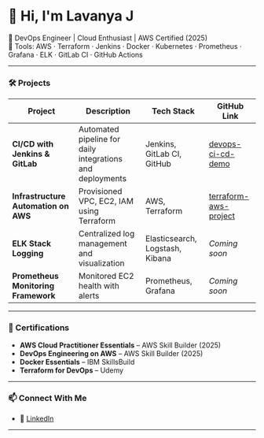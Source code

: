 # 👋 Hi, I'm Lavanya J

🚀 DevOps Engineer | Cloud Enthusiast | AWS Certified (2025)  
🔧 Tools: AWS · Terraform · Jenkins · Docker · Kubernetes · Prometheus · Grafana · ELK · GitLab CI · GitHub Actions

---

### 🛠️ Projects

| Project | Description | Tech Stack | GitHub Link |
|--------|-------------|------------|-------------|
| **CI/CD with Jenkins & GitLab** | Automated pipeline for daily integrations and deployments | Jenkins, GitLab CI, GitHub | [devops-ci-cd-demo](https://github.com/Lavanyaraju19/devops-ci-cd-demo) |
| **Infrastructure Automation on AWS** | Provisioned VPC, EC2, IAM using Terraform | AWS, Terraform | [terraform-aws-project](https://github.com/Lavanyaraju19/terraform-aws-project) |
| **ELK Stack Logging** | Centralized log management and visualization | Elasticsearch, Logstash, Kibana | _Coming soon_ |
| **Prometheus Monitoring Framework** | Monitored EC2 health with alerts | Prometheus, Grafana | _Coming soon_ |

---

### 📜 Certifications
- **AWS Cloud Practitioner Essentials** – AWS Skill Builder (2025)
- **DevOps Engineering on AWS** – AWS Skill Builder (2025)
- **Docker Essentials** – IBM SkillsBuild
- **Terraform for DevOps** – Udemy

---

### 📫 Connect With Me
- 🔗 [LinkedIn](https://linkedin.com/in/lavanya-raju19)


---


